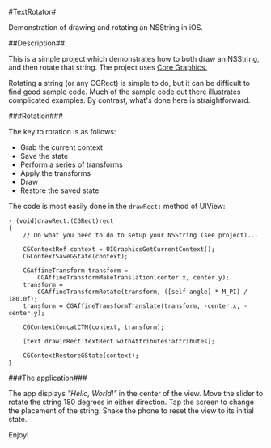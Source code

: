 #TextRotator#

Demonstration of drawing and rotating an NSString in iOS.

##Description##

This is a simple project which demonstrates how to both draw an NSString, and then rotate that string. The project uses [Core Graphics.](https://developer.apple.com/reference/coregraphics)

Rotating a string (or any CGRect) is simple to do, but it can be difficult to find good sample code. Much of the sample code out there illustrates complicated examples. By contrast, what's done here is straightforward.

###Rotation###

The key to rotation is as follows:

* Grab the current context
* Save the state
* Perform a series of transforms
* Apply the transforms
* Draw
* Restore the saved state

The code is most easily done in the `drawRect:` method of UIView:

    - (void)drawRect:(CGRect)rect
    {
        // Do what you need to do to setup your NSString (see project)...
        
        CGContextRef context = UIGraphicsGetCurrentContext();
        CGContextSaveGState(context);
        
        CGAffineTransform transform = 
            CGAffineTransformMakeTranslation(center.x, center.y);
        transform = 
            CGAffineTransformRotate(transform, ([self angle] * M_PI) / 180.0f);
        transform = CGAffineTransformTranslate(transform, -center.x, -center.y);
        
        CGContextConcatCTM(context, transform);
        
        [text drawInRect:textRect withAttributes:attributes];
            
        CGContextRestoreGState(context);
    }

###The application###

The app displays *"Hello, World!"* in the center of the view. Move the slider to rotate the string 180 degrees in either direction. Tap the screen to change the placement of the string. Shake the phone to reset the view to its initial state.

Enjoy!